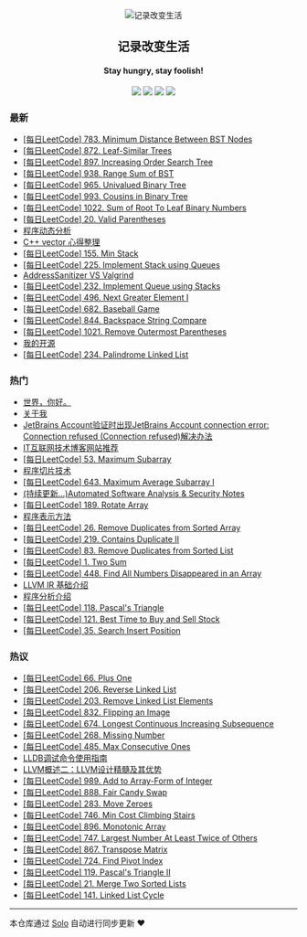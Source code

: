 <p align="center"><img alt="记录改变生活" src="https://static.b3log.org/images/brand/solo-32.png"></p><h2 align="center">
记录改变生活
</h2>

<h4 align="center">Stay hungry, stay foolish!</h4>
<p align="center"><a title="记录改变生活" target="_blank" href="https://github.com/Hanseltu/solo-blog"><img src="https://img.shields.io/github/last-commit/Hanseltu/solo-blog.svg?style=flat-square&color=FF9900"></a>
<a title="GitHub repo size in bytes" target="_blank" href="https://github.com/Hanseltu/solo-blog"><img src="https://img.shields.io/github/repo-size/Hanseltu/solo-blog.svg?style=flat-square"></a>
<a title="Solo Version" target="_blank" href="https://github.com/b3log/solo/releases"><img src="https://img.shields.io/badge/solo-3.6.0-f1e05a.svg?style=flat-square&color=blueviolet"></a>
<a title="Hits" target="_blank" href="https://github.com/b3log/hits"><img src="https://hits.b3log.org/Hanseltu/solo-blog.svg"></a></p>

### 最新

* [[每日LeetCode] 783. Minimum Distance Between BST Nodes](https://www.tuhaoxin.cn/articles/2019/05/15/1557928495451.html)
* [[每日LeetCode] 872. Leaf-Similar Trees](https://www.tuhaoxin.cn/articles/2019/05/14/1557849250030.html)
* [[每日LeetCode] 897. Increasing Order Search Tree](https://www.tuhaoxin.cn/articles/2019/05/13/1557762320159.html)
* [[每日LeetCode] 938. Range Sum of BST](https://www.tuhaoxin.cn/articles/2019/05/12/1557671252445.html)
* [[每日LeetCode] 965. Univalued Binary Tree](https://www.tuhaoxin.cn/articles/2019/05/11/1557576479663.html)
* [[每日LeetCode]  993. Cousins in Binary Tree](https://www.tuhaoxin.cn/articles/2019/05/10/1557501635231.html)
* [[每日LeetCode] 1022. Sum of Root To Leaf Binary Numbers](https://www.tuhaoxin.cn/articles/2019/05/09/1557413177969.html)
* [[每日LeetCode] 20. Valid Parentheses](https://www.tuhaoxin.cn/articles/2019/05/08/1557324940936.html)
* [程序动态分析](https://www.tuhaoxin.cn/articles/2019/05/08/1557317422630.html)
* [C++ vector 心得整理](https://www.tuhaoxin.cn/articles/2019/05/07/1557238845847.html)
* [[每日LeetCode] 155. Min Stack](https://www.tuhaoxin.cn/articles/2019/05/07/1557234960020.html)
* [[每日LeetCode] 225. Implement Stack using Queues](https://www.tuhaoxin.cn/articles/2019/05/07/1557232734202.html)
* [AddressSanitizer VS Valgrind](https://www.tuhaoxin.cn/articles/2019/05/06/1557134222628.html)
* [[每日LeetCode] 232. Implement Queue using Stacks](https://www.tuhaoxin.cn/articles/2019/05/05/1557065245911.html)
* [[每日LeetCode] 496. Next Greater Element I](https://www.tuhaoxin.cn/articles/2019/05/04/1556981392488.html)
* [[每日LeetCode] 682. Baseball Game](https://www.tuhaoxin.cn/articles/2019/05/03/1556892868523.html)
* [[每日LeetCode] 844. Backspace String Compare](https://www.tuhaoxin.cn/articles/2019/05/02/1556812498473.html)
* [[每日LeetCode] 1021. Remove Outermost Parentheses](https://www.tuhaoxin.cn/articles/2019/05/01/1556718705261.html)
* [我的开源](https://www.tuhaoxin.cn/my-github-repos)
* [[每日LeetCode] 234. Palindrome Linked List](https://www.tuhaoxin.cn/articles/2019/04/30/1556632217252.html)

### 热门

* [世界，你好。](https://www.tuhaoxin.cn/hello-solo)
* [关于我](https://www.tuhaoxin.cn/articles/2019/02/24/1551014076788.html)
* [JetBrains Account验证时出现JetBrains Account connection error: Connection refused (Connection refused)解决办法](https://www.tuhaoxin.cn/articles/2019/03/25/1553475230919.html)
* [IT互联网技术博客网站推荐](https://www.tuhaoxin.cn/articles/2019/03/16/1552750931128.html)
* [[每日LeetCode] 53. Maximum Subarray](https://www.tuhaoxin.cn/articles/2019/03/16/1552741966820.html)
* [程序切片技术](https://www.tuhaoxin.cn/articles/2019/04/12/1555074101837.html)
* [[每日LeetCode] 643. Maximum Average Subarray I](https://www.tuhaoxin.cn/articles/2019/03/06/1551881676706.html)
* [(持续更新...)Automated Software Analysis & Security Notes](https://www.tuhaoxin.cn/articles/2019/03/08/1552053115341.html)
* [[每日LeetCode] 189. Rotate Array](https://www.tuhaoxin.cn/articles/2019/03/10/1552232826078.html)
* [程序表示方法](https://www.tuhaoxin.cn/articles/2019/03/21/1553173576720.html)
* [[每日LeetCode] 26. Remove Duplicates from Sorted Array](https://www.tuhaoxin.cn/articles/2019/03/15/1552660768959.html)
* [[每日LeetCode] 219. Contains Duplicate II](https://www.tuhaoxin.cn/articles/2019/03/13/1552491749348.html)
* [[每日LeetCode] 83. Remove Duplicates from Sorted List](https://www.tuhaoxin.cn/articles/2019/04/24/1556080027006.html)
* [[每日LeetCode] 1. Two Sum](https://www.tuhaoxin.cn/articles/2019/03/20/1553090537977.html)
* [[每日LeetCode] 448. Find All Numbers Disappeared in an Array](https://www.tuhaoxin.cn/articles/2019/03/15/1552579673879.html)
* [LLVM IR 基础介绍](https://www.tuhaoxin.cn/articles/2019/04/13/1555124368885.html)
* [程序分析介绍](https://www.tuhaoxin.cn/articles/2019/03/16/1552742975668.html)
* [[每日LeetCode] 118. Pascal's Triangle](https://www.tuhaoxin.cn/articles/2019/03/21/1553171435173.html)
* [[每日LeetCode] 121. Best Time to Buy and Sell Stock](https://www.tuhaoxin.cn/articles/2019/03/25/1553523382887.html)
* [[每日LeetCode] 35. Search Insert Position](https://www.tuhaoxin.cn/articles/2019/03/17/1552834568669.html)

### 热议

* [[每日LeetCode] 66. Plus One](https://www.tuhaoxin.cn/articles/2019/03/18/1552922152665.html)
* [[每日LeetCode] 206. Reverse Linked List](https://www.tuhaoxin.cn/articles/2019/04/24/1556073084404.html)
* [[每日LeetCode] 203. Remove Linked List Elements](https://www.tuhaoxin.cn/articles/2019/04/27/1556372641577.html)
* [[每日LeetCode] 832. Flipping an Image](https://www.tuhaoxin.cn/articles/2019/04/12/1555072335749.html)
* [[每日LeetCode] 674. Longest Continuous Increasing Subsequence](https://www.tuhaoxin.cn/articles/2019/04/14/1555253528142.html)
* [[每日LeetCode] 268. Missing Number](https://www.tuhaoxin.cn/articles/2019/03/29/1553847882599.html)
* [[每日LeetCode] 485. Max Consecutive Ones](https://www.tuhaoxin.cn/articles/2019/03/23/1553350273779.html)
* [LLDB调试命令使用指南](https://www.tuhaoxin.cn/articles/2019/04/25/1556196486657.html)
* [LLVM概述二：LLVM设计精髓及其优势](https://www.tuhaoxin.cn/articles/2019/04/05/1554469753221.html)
* [[每日LeetCode] 989. Add to Array-Form of Integer](https://www.tuhaoxin.cn/articles/2019/04/16/1555423447817.html)
* [[每日LeetCode] 888. Fair Candy Swap](https://www.tuhaoxin.cn/articles/2019/04/06/1554557729420.html)
* [[每日LeetCode] 283. Move Zeroes](https://www.tuhaoxin.cn/articles/2019/03/30/1553958811285.html)
* [[每日LeetCode] 746. Min Cost Climbing Stairs](https://www.tuhaoxin.cn/articles/2019/04/13/1555162366932.html)
* [[每日LeetCode] 896. Monotonic Array](https://www.tuhaoxin.cn/articles/2019/04/04/1554388025650.html)
* [[每日LeetCode] 747. Largest Number At Least Twice of Others](https://www.tuhaoxin.cn/articles/2019/04/23/1556028458293.html)
* [[每日LeetCode] 867. Transpose Matrix](https://www.tuhaoxin.cn/articles/2019/04/11/1554991311151.html)
* [[每日LeetCode] 724. Find Pivot Index](https://www.tuhaoxin.cn/articles/2019/04/08/1554727737029.html)
* [[每日LeetCode] 119. Pascal's Triangle II](https://www.tuhaoxin.cn/articles/2019/03/22/1553262235975.html)
* [[每日LeetCode] 21. Merge Two Sorted Lists](https://www.tuhaoxin.cn/articles/2019/04/24/1556078447285.html)
* [[每日LeetCode] 141. Linked List Cycle](https://www.tuhaoxin.cn/articles/2019/04/26/1556286557683.html)

---

本仓库通过 [Solo](https://github.com/b3log/solo) 自动进行同步更新 ❤️ 